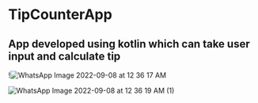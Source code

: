 # TipCounterApp

## App developed using kotlin which can take user input and calculate tip 

!![WhatsApp Image 2022-09-08 at 12 36 17 AM](https://user-images.githubusercontent.com/82327479/188958229-51ef2033-b51a-47f6-8e83-137d11c26d7a.jpeg)


![WhatsApp Image 2022-09-08 at 12 36 19 AM (1)](https://user-images.githubusercontent.com/82327479/188958114-4784457d-49a4-49c7-b552-a3c9d88628fc.jpeg)
